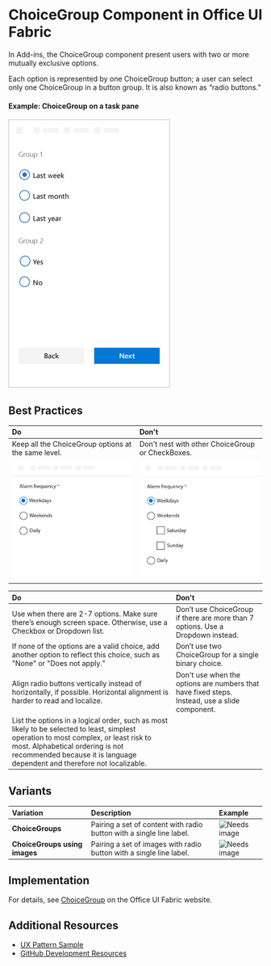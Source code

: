 # ChoiceGroup Component in Office UI Fabric

In Add-ins, the ChoiceGroup component present users with two or more mutually exclusive options.

Each option is represented by one ChoiceGroup button; a user can select only one ChoiceGroup in a button group. It is also known as “radio buttons.”
  
#### Example: ChoiceGroup on a task pane

![An image showing the checkbox](../images/overview_choicegroup.png)

## Best Practices

|**Do**|**Don't**|
|:------------|:--------------|
|Keep all the ChoiceGroup options at the same level.|Don't nest with other ChoiceGroup or CheckBoxes.|
|![Do ChoiceGroup example](../images/choiceDo.png)|![Don't ChoiceGroup example](../images/choiceDont.png)|

|**Do**|**Don't**|
|:------------|:--------------|
|Use when there are 2-7 options. Make sure there’s enough screen space. Otherwise, use a Checkbox or Dropdown list.|Don’t use ChoiceGroup if there are more than 7 options. Use a Dropdown instead.|
|If none of the options are a valid choice, add another option to reflect this choice, such as "None" or "Does not apply."|Don’t use two ChoiceGroup for a single binary choice.|
|Align radio buttons vertically instead of horizontally, if possible. Horizontal alignment is harder to read and localize.|Don't use when the options are numbers that have fixed steps. Instead, use a slide component.|
|List the options in a logical order, such as most likely to be selected to least, simplest operation to most complex, or least risk to most. Alphabetical ordering is not recommended because it is language dependent and therefore not localizable.| |

## Variants

|**Variation**|**Description**|**Example**|
|:------------|:--------------|:----------|
|**ChoiceGroups**|Pairing a set of content with radio button with a single line label.|![Needs image](../images/primary.pn)|
|**ChoiceGroups using images**|Pairing a set of images with radio button with a single line label.|![Needs image](../images/default.pn)|

## Implementation

For details, see [ChoiceGroup](https://dev.office.com/fabric#/components/choicegroup) on the Office UI Fabric website.

## Additional Resources
* [UX Pattern Sample](https://office.visualstudio.com/DefaultCollection/OC/_git/GettingStarted-FabricReact)
* [GitHub Development Resources](https://github.com/OfficeDev/Office-Add-in-UX-Design-Patterns-Code)